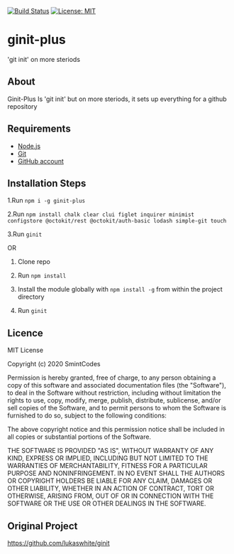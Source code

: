 [![Build Status](https://travis-ci.com/SmintGaming/ginit-plus.svg?branch=master)](https://travis-ci.com/SmintGaming/ginit-plus)
[![License: MIT](https://img.shields.io/badge/License-MIT-yellow.svg)](https://opensource.org/licenses/MIT)
# ginit-plus
'git init' on more steriods 
## About 

Ginit-Plus Is 'git init' but on more steriods, it sets up everything for a github repository


## Requirements

* [Node.js](http://nodejs.org/)
* [Git](https://git-scm.com/)
* [GitHub account](https://github.com/)

## Installation Steps

1.Run `npm i -g ginit-plus`

2.Run `npm install chalk clear clui figlet inquirer minimist configstore @octokit/rest @octokit/auth-basic lodash simple-git touch`

3.Run `ginit`

OR

1. Clone repo

2. Run `npm install`

3. Install the module globally with `npm install -g` from within the project directory

4. Run `ginit`

## Licence

MIT License

Copyright (c) 2020 SmintCodes

Permission is hereby granted, free of charge, to any person obtaining a copy
of this software and associated documentation files (the "Software"), to deal
in the Software without restriction, including without limitation the rights
to use, copy, modify, merge, publish, distribute, sublicense, and/or sell
copies of the Software, and to permit persons to whom the Software is
furnished to do so, subject to the following conditions:

The above copyright notice and this permission notice shall be included in all
copies or substantial portions of the Software.

THE SOFTWARE IS PROVIDED "AS IS", WITHOUT WARRANTY OF ANY KIND, EXPRESS OR
IMPLIED, INCLUDING BUT NOT LIMITED TO THE WARRANTIES OF MERCHANTABILITY,
FITNESS FOR A PARTICULAR PURPOSE AND NONINFRINGEMENT. IN NO EVENT SHALL THE
AUTHORS OR COPYRIGHT HOLDERS BE LIABLE FOR ANY CLAIM, DAMAGES OR OTHER
LIABILITY, WHETHER IN AN ACTION OF CONTRACT, TORT OR OTHERWISE, ARISING FROM,
OUT OF OR IN CONNECTION WITH THE SOFTWARE OR THE USE OR OTHER DEALINGS IN THE
SOFTWARE.

## Original Project

https://github.com/lukaswhite/ginit

